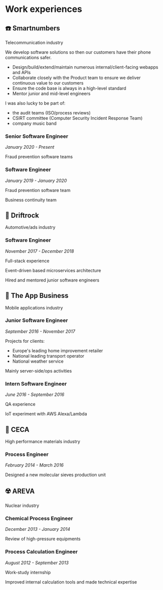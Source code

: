 # Work experiences

## ☎️ Smartnumbers

<Badge type="tip" vertical="bottom" text="AWS"/>
<Badge type="tip" vertical="bottom" text="Golang"/>
<Badge type="tip" vertical="bottom" text="Typescript"/>
<Badge type="tip" vertical="bottom" text="Scala"/>

Telecommunication industry

We develop software solutions so then our customers have their phone communications safer.

- Design/build/extend/maintain numerous internal/client-facing webapps and APIs
- Collaborate closely with the Product team to ensure we deliver continuous value to our customers
- Ensure the code base is always in a high-level standard
- Mentor junior and mid-level engineers

I was also lucky to be part of:
- the audit teams (ISO/process reviews)
- CSIRT committee (Computer Security Incident Response Team)
- company music band

### Senior Software Engineer

*January 2020 - Present*

Fraud prevention software teams

### Software Engineer

*January 2019 - January 2020*

Fraud prevention software team

Business continuity team

## 🚗 Driftrock

<Badge type="tip" vertical="bottom" text="GCP"/>
<Badge type="tip" vertical="bottom" text="Kubernetes"/>
<Badge type="tip" vertical="bottom" text="Elixir"/>
<Badge type="tip" vertical="bottom" text="Ruby"/>

Automotive/ads industry

### Software Engineer

*November 2017 - December 2018*

Full-stack experience

Event-driven based microservices architecture

Hired and mentored junior software engineers

## 📱 The App Business

<Badge type="tip" vertical="bottom" text="Ruby"/>
<Badge type="tip" vertical="bottom" text="C#"/>
<Badge type="tip" vertical="bottom" text="Java"/>

Mobile applications industry

### Junior Software Engineer

*September 2016 - November 2017*

Projects for clients:
- Europe's leading home improvement retailer
- National leading transport operator
- National weather service

Mainly server-side/ops activities

### Intern Software Engineer

*June 2016 - September 2016*

QA experience

IoT experiment with AWS Alexa/Lambda

## 🧪 CECA

High performance materials industry

### Process Engineer

*February 2014 - March 2016*

Designed a new molecular sieves production unit

## ☢️ AREVA

Nuclear industry

### Chemical Process Engineer

*December 2013 - January 2014*

Review of high-pressure equipments

### Process Calculation Engineer

*August 2012 - September 2013*

Work-study internship

Improved internal calculation tools and made technical expertise